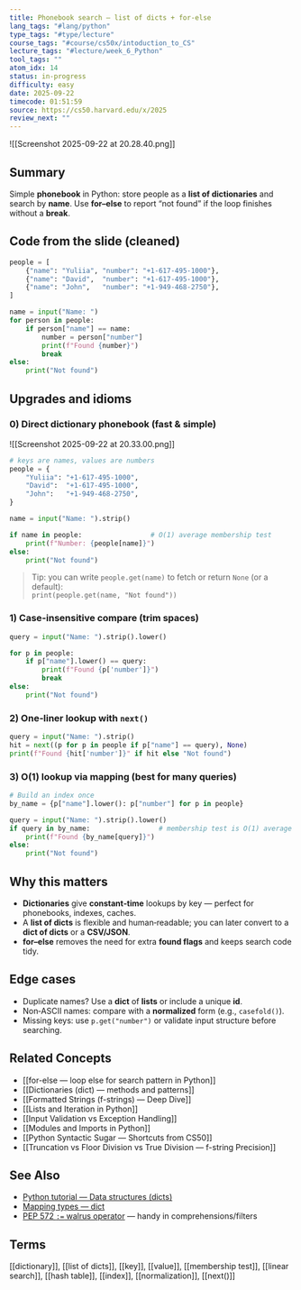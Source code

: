 ```yaml
---
title: Phonebook search — list of dicts + for-else
lang_tags: "#lang/python"
type_tags: "#type/lecture"
course_tags: "#course/cs50x/intoduction_to_CS"
lecture_tags: "#lecture/week_6_Python"
tool_tags: ""
atom_idx: 14
status: in-progress
difficulty: easy
date: 2025-09-22
timecode: 01:51:59
source: https://cs50.harvard.edu/x/2025
review_next: ""
---
```


![[Screenshot 2025-09-22 at 20.28.40.png]]

## Summary
Simple **phonebook** in Python: store people as a **list of dictionaries** and search by **name**. Use **for–else** to report “not found” if the loop finishes without a **break**.

## Code from the slide (cleaned)
```python
people = [
    {"name": "Yuliia", "number": "+1-617-495-1000"},
    {"name": "David",  "number": "+1-617-495-1000"},
    {"name": "John",   "number": "+1-949-468-2750"},
]

name = input("Name: ")
for person in people:
    if person["name"] == name:
        number = person["number"]
        print(f"Found {number}")
        break
else:
    print("Not found")
```

## Upgrades and idioms
### 0) Direct dictionary phonebook (fast & simple)
![[Screenshot 2025-09-22 at 20.33.00.png]]
```python
# keys are names, values are numbers
people = {
    "Yuliia": "+1-617-495-1000",
    "David":  "+1-617-495-1000",
    "John":   "+1-949-468-2750",
}

name = input("Name: ").strip()

if name in people:                 # O(1) average membership test
    print(f"Number: {people[name]}")
else:
    print("Not found")
```

> Tip: you can write `people.get(name)` to fetch or return `None` (or a default):  
> `print(people.get(name, "Not found"))`


### 1) Case‑insensitive compare (trim spaces)
```python
query = input("Name: ").strip().lower()

for p in people:
    if p["name"].lower() == query:
        print(f"Found {p['number']}")
        break
else:
    print("Not found")
```

### 2) One‑liner lookup with `next()`
```python
query = input("Name: ").strip()
hit = next((p for p in people if p["name"] == query), None)
print(f"Found {hit['number']}" if hit else "Not found")
```

### 3) O(1) lookup via mapping (best for many queries)
```python
# Build an index once
by_name = {p["name"].lower(): p["number"] for p in people}

query = input("Name: ").strip().lower()
if query in by_name:                 # membership test is O(1) average
    print(f"Found {by_name[query]}")
else:
    print("Not found")
```

## Why this matters
- **Dictionaries** give **constant‑time** lookups by key — perfect for phonebooks, indexes, caches.
- A **list of dicts** is flexible and human‑readable; you can later convert to a **dict of dicts** or a **CSV/JSON**.
- **for–else** removes the need for extra **found flags** and keeps search code tidy.

## Edge cases
- Duplicate names? Use a **dict** of **lists** or include a unique **id**.
- Non‑ASCII names: compare with a **normalized** form (e.g., `casefold()`).
- Missing keys: use `p.get("number")` or validate input structure before searching.

## Related Concepts
- [[for-else — loop else for search pattern in Python]]
- [[Dictionaries (dict) — methods and patterns]]
- [[Formatted Strings (f-strings) — Deep Dive]]
- [[Lists and Iteration in Python]]
- [[Input Validation vs Exception Handling]]
- [[Modules and Imports in Python]]
- [[Python Syntactic Sugar — Shortcuts from CS50]]
- [[Truncation vs Floor Division vs True Division — f-string Precision]]

## See Also
- [Python tutorial — Data structures (dicts)](https://docs.python.org/3/tutorial/datastructures.html#dictionaries)
- [Mapping types — dict](https://docs.python.org/3/library/stdtypes.html#mapping-types-dict)
- [PEP 572 `:=` walrus operator](https://peps.python.org/pep-0572/) — handy in comprehensions/filters

## Terms
[[dictionary]], [[list of dicts]], [[key]], [[value]], [[membership test]], [[linear search]], [[hash table]], [[index]], [[normalization]], [[next()]]
